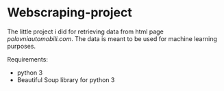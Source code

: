 # Webscraping-project

The little project i did for retrieving data from html page *polovniautomobili.com*. The data is meant to be used for machine learning purposes.

Requirements: 
* python 3
* Beautiful Soup library for python 3
